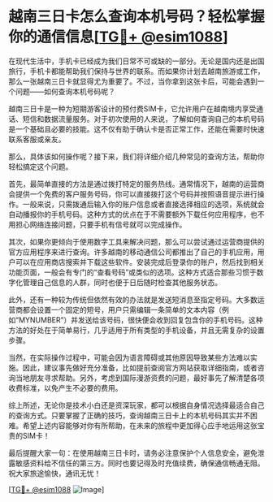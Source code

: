 # 越南三日卡怎么查询本机号码？轻松掌握你的通信信息[[TG💪+ @esim1088](https://t.me/s/esim1088)]

在现代生活中，手机卡已经成为我们日常不可或缺的一部分。无论是国内还是出国旅行，手机卡都能帮助我们保持与世界的联系。而如果你计划去越南旅游或工作，那么一张越南三日卡就显得尤为重要了。不过，当你拿到这张卡后，可能会遇到一个问题——如何查询本机号码呢？

越南三日卡是一种为短期游客设计的预付费SIM卡，它允许用户在越南境内享受通话、短信和数据流量服务。对于初次使用的人来说，了解如何查询自己的本机号码是一个基础且必要的技能。这不仅有助于确认卡是否正常工作，还能在需要时快速联系客服或亲友。

那么，具体该如何操作呢？接下来，我们将详细介绍几种常见的查询方法，帮助你轻松搞定这个问题。

首先，最简单直接的方法是通过拨打特定的服务热线。通常情况下，越南的运营商会提供一个免费的客户服务号码，你可以直接拨打这个号码并按照语音提示进行操作。一般来说，只需拨通后输入你的账户信息或者直接选择相应的选项，系统就会自动播报你的手机号码。这种方式的优点在于不需要额外下载任何应用程序，也不用担心网络连接问题，只要手机有信号就可以完成操作。

其次，如果你更倾向于使用数字工具来解决问题，那么可以尝试通过运营商提供的官方应用程序来进行查询。许多越南的移动通信公司都推出了自己的手机应用，用户可以在应用商店搜索并下载这些软件。安装完成后登录你的账户，然后找到相关功能页面，一般会有专门的“查看号码”或类似的选项。这种方式适合那些习惯于数字化管理自己信息的人群，同时也便于日后随时检查其他服务状态。

此外，还有一种较为传统但依然有效的办法就是发送短消息至指定号码。大多数运营商都会设置一个固定的短号，用户只需编辑一条简单的文本内容（例如“MYNUMBER”）并发送给该号码，很快便会收到回复包含你的手机号码。这种方法的好处在于简单易行，几乎适用于所有类型的手机设备，并且无需复杂的设置步骤。

当然，在实际操作过程中，可能会因为语言障碍或其他原因导致某些方法难以实施。因此，建议事先做好充分准备，比如提前查阅官方网站获取详细指南，或者咨询当地朋友寻求帮助。另外，考虑到国际漫游资费的问题，最好事先了解清楚各项收费标准，以免产生不必要的费用。

综上所述，无论你是技术小白还是资深玩家，都可以根据自身情况选择最适合自己的查询方式。只要掌握了正确的技巧，查询越南三日卡上的本机号码其实并不困难。希望上述内容能够对你有所帮助，在未来的旅程中更加得心应手地运用这张宝贵的SIM卡！

最后提醒大家一句：在使用越南三日卡时，请务必注意保护个人信息安全，避免泄露敏感资料给不信任的第三方。同时也要记得及时充值续费，确保通信畅通无阻。祝大家旅途愉快，通讯无忧！

[[TG💪+ @esim1088](https://t.me/s/esim1088) ![Image](https://i.postimg.cc/4NQfJmqS/Snipaste-2025-05-13-00-14-12.png)]